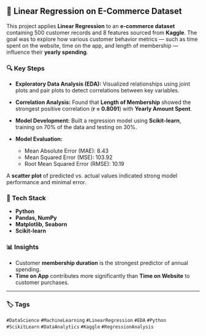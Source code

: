 
## 🧠 Linear Regression on E-Commerce Dataset

This project applies **Linear Regression** to an **e-commerce dataset** containing 500 customer records and 8 features sourced from **Kaggle**. The goal was to explore how various customer behavior metrics — such as time spent on the website, time on the app, and length of membership — influence their **yearly spending**.

### 🔍 Key Steps

* **Exploratory Data Analysis (EDA):** Visualized relationships using joint plots and pair plots to detect correlations between key variables.
* **Correlation Analysis:** Found that **Length of Membership** showed the strongest positive correlation (**r = 0.8091**) with **Yearly Amount Spent**.
* **Model Development:** Built a regression model using **Scikit-learn**, training on 70% of the data and testing on 30%.
* **Model Evaluation:**

  * Mean Absolute Error (MAE): 8.43
  * Mean Squared Error (MSE): 103.92
  * Root Mean Squared Error (RMSE): 10.19

A **scatter plot** of predicted vs. actual values indicated strong model performance and minimal error.

### 🧩 Tech Stack

* **Python**
* **Pandas, NumPy**
* **Matplotlib, Seaborn**
* **Scikit-learn**

### 📊 Insights

* Customer **membership duration** is the strongest predictor of annual spending.
* **Time on App** contributes more significantly than **Time on Website** to customer purchases.

---

### 🏷️ Tags

`#DataScience` `#MachineLearning` `#LinearRegression` `#EDA` `#Python` `#ScikitLearn` `#DataAnalytics` `#Kaggle` `#RegressionAnalysis`


